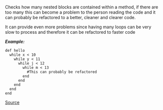 Checks how many nested blocks are contained within a method, if there are too many this can become a problem to the person reading the code
and it can probably be refactored to a better, cleaner and clearer code.

It can provide even more problems since having many loops can be very slow to process and therefore it can be refactored to faster code

***Example:***

```
def hello
  while x < 10
    while y < 11
      while j < 12
        while m < 13
          #This can probably be refactored
        end
      end
    end
  end
end
```

[Source](http://www.rubydoc.info/gems/rubocop/RuboCop/Cop/Metrics/BlockNesting)